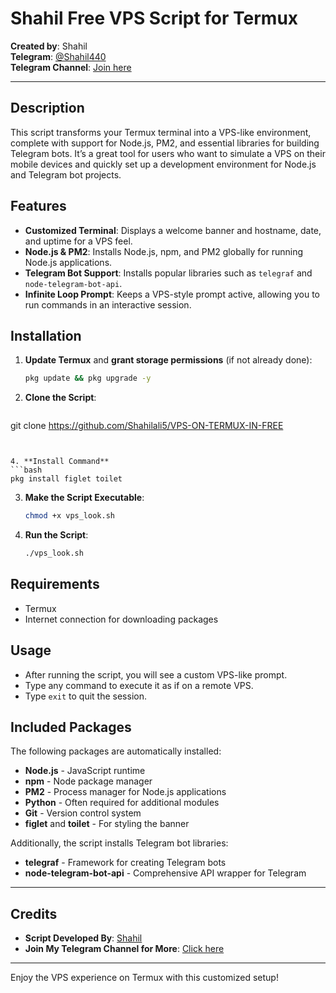 
# Shahil Free VPS Script for Termux

**Created by**: Shahil  
**Telegram**: [@Shahil440](https://t.me/Shahil440)  
**Telegram Channel**: [Join here](https://t.me/+565zq0XLr2g1ZjI1)

---

## Description

This script transforms your Termux terminal into a VPS-like environment, complete with support for Node.js, PM2, and essential libraries for building Telegram bots. It’s a great tool for users who want to simulate a VPS on their mobile devices and quickly set up a development environment for Node.js and Telegram bot projects.

## Features

- **Customized Terminal**: Displays a welcome banner and hostname, date, and uptime for a VPS feel.
- **Node.js & PM2**: Installs Node.js, npm, and PM2 globally for running Node.js applications.
- **Telegram Bot Support**: Installs popular libraries such as `telegraf` and `node-telegram-bot-api`.
- **Infinite Loop Prompt**: Keeps a VPS-style prompt active, allowing you to run commands in an interactive session.

## Installation

1. **Update Termux** and **grant storage permissions** (if not already done):
   ```bash
   pkg update && pkg upgrade -y
   ```

2. **Clone the Script**:
   ```bash
  git clone https://github.com/Shahilali5/VPS-ON-TERMUX-IN-FREE
   ```


4. **Install Command**
   ```bash
pkg install figlet toilet
   ```


3. **Make the Script Executable**:
   ```bash
   chmod +x vps_look.sh
   ```

4. **Run the Script**:
   ```bash
   ./vps_look.sh
   ```

## Requirements

- Termux
- Internet connection for downloading packages

## Usage

- After running the script, you will see a custom VPS-like prompt.
- Type any command to execute it as if on a remote VPS.
- Type `exit` to quit the session.

## Included Packages

The following packages are automatically installed:

- **Node.js** - JavaScript runtime
- **npm** - Node package manager
- **PM2** - Process manager for Node.js applications
- **Python** - Often required for additional modules
- **Git** - Version control system
- **figlet** and **toilet** - For styling the banner

Additionally, the script installs Telegram bot libraries:
- **telegraf** - Framework for creating Telegram bots
- **node-telegram-bot-api** - Comprehensive API wrapper for Telegram

---

## Credits

- **Script Developed By**: [Shahil](https://t.me/Shahil440)
- **Join My Telegram Channel for More**: [Click here](https://t.me/+565zq0XLr2g1ZjI1)

--- 

Enjoy the VPS experience on Termux with this customized setup!
